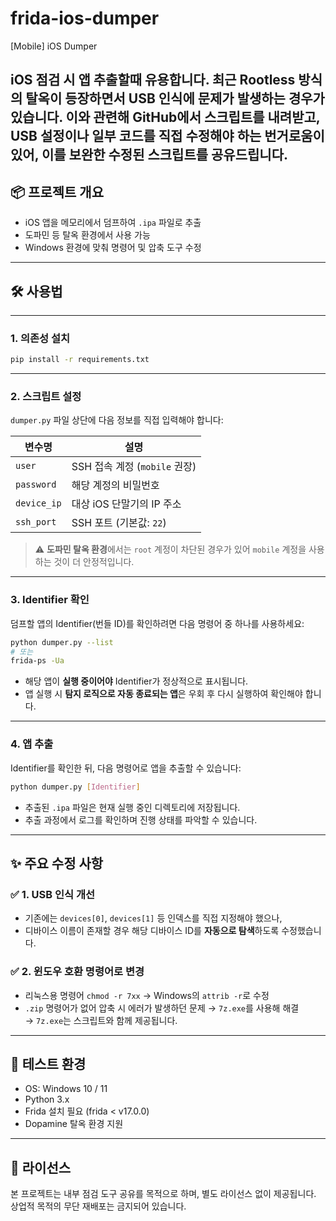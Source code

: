 # frida-ios-dumper
[Mobile] iOS Dumper

iOS 점검 시 앱 추출할때 유용합니다.
최근 Rootless 방식의 탈옥이 등장하면서 USB 인식에 문제가 발생하는 경우가 있습니다.
이와 관련해 GitHub에서 스크립트를 내려받고, USB 설정이나 일부 코드를 직접 수정해야 하는 번거로움이 있어,
이를 보완한 수정된 스크립트를 공유드립니다.
---

## 📦 프로젝트 개요

- iOS 앱을 메모리에서 덤프하여 `.ipa` 파일로 추출
- 도파민 등 탈옥 환경에서 사용 가능
- Windows 환경에 맞춰 명령어 및 압축 도구 수정

---

## 🛠 사용법

---

### 1. 의존성 설치

```bash
pip install -r requirements.txt
```

---

### 2. 스크립트 설정

`dumper.py` 파일 상단에 다음 정보를 직접 입력해야 합니다:

| 변수명       | 설명                                   |
|--------------|----------------------------------------|
| `user`       | SSH 접속 계정 (`mobile` 권장)          |
| `password`   | 해당 계정의 비밀번호                   |
| `device_ip`  | 대상 iOS 단말기의 IP 주소              |
| `ssh_port`   | SSH 포트 (기본값: `22`)                |

> ⚠️ **도파민 탈옥 환경**에서는 `root` 계정이 차단된 경우가 있어 `mobile` 계정을 사용하는 것이 더 안정적입니다.

---

### 3. Identifier 확인

덤프할 앱의 Identifier(번들 ID)를 확인하려면 다음 명령어 중 하나를 사용하세요:

```bash
python dumper.py --list
# 또는
frida-ps -Ua
```

- 해당 앱이 **실행 중이어야** Identifier가 정상적으로 표시됩니다.
- 앱 실행 시 **탐지 로직으로 자동 종료되는 앱**은 우회 후 다시 실행하여 확인해야 합니다.

---

### 4. 앱 추출

Identifier를 확인한 뒤, 다음 명령어로 앱을 추출할 수 있습니다:

```bash
python dumper.py [Identifier]
```

- 추출된 `.ipa` 파일은 현재 실행 중인 디렉토리에 저장됩니다.
- 추출 과정에서 로그를 확인하며 진행 상태를 파악할 수 있습니다.

---

## ✨ 주요 수정 사항

### ✅ 1. USB 인식 개선

- 기존에는 `devices[0]`, `devices[1]` 등 인덱스를 직접 지정해야 했으나,
- 디바이스 이름이 존재할 경우 해당 디바이스 ID를 **자동으로 탐색**하도록 수정했습니다.

### ✅ 2. 윈도우 호환 명령어로 변경

- 리눅스용 명령어 `chmod -r 7xx` → Windows의 `attrib -r`로 수정
- `.zip` 명령어가 없어 압축 시 에러가 발생하던 문제 → `7z.exe`를 사용해 해결  
  → `7z.exe`는 스크립트와 함께 제공됩니다.

---

## 🧪 테스트 환경

- OS: Windows 10 / 11
- Python 3.x
- Frida 설치 필요 (frida < v17.0.0)
- Dopamine 탈옥 환경 지원

---

## 📄 라이선스

본 프로젝트는 내부 점검 도구 공유를 목적으로 하며, 별도 라이선스 없이 제공됩니다.  
상업적 목적의 무단 재배포는 금지되어 있습니다.

